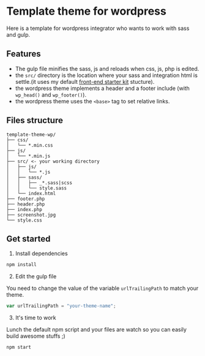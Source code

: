 # Template theme for wordpress

Here is a template for wordpress integrator who wants to work with sass and gulp.

## Features

-   The gulp file minifies the sass, js and reloads when css, js, php is edited.
-   the `src/` directory is the location where your sass and integration html is settle.(it uses my default [front-end starter kit](https://github.com/iStuffs/starter-kit) stucture).
-   the wordpress theme implements a header and a footer include (with `wp_head()` and `wp_footer()`).
-   the wordpress theme uses the `<base>` tag to set relative links.

## Files structure

```
template-theme-wp/
├── css/
│   └── *.min.css
├── js/
│   └── *.min.js
├── src/ <- your working directory
│   ├── js/
│   │   └── *.js
│   ├── sass/
│   │   ├── _*.sass|scss
│   │   └── style.sass
│   └── index.html
├── footer.php
├── header.php
├── index.php
├── screenshot.jpg
└── style.css
```

## Get started

1. Install dependencies

```bash
npm install
```

2. Edit the gulp file

You need to change the value of the variable `urlTrailingPath` to match your theme.

```javascript
var urlTrailingPath = "your-theme-name";
```

3. It's time to work

Lunch the default npm script and your files are watch so you can easily build awesome stuffs ;)

```bash
npm start
```